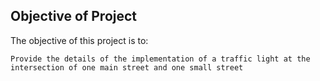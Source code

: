 ## Objective of Project

The objective of this project is to:
```
Provide the details of the implementation of a traffic light at the intersection of one main street and one small street
```
